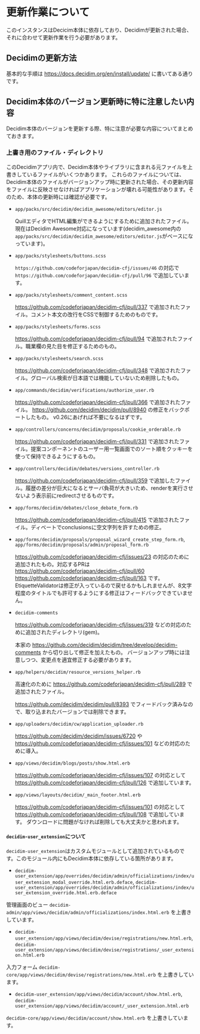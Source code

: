 # 更新作業について

このインスタンスはDecicim本体に依存しており、Decidimが更新された場合、それに合わせて更新作業を行う必要があります。

## Decidimの更新方法

基本的な手順は https://docs.decidim.org/en/install/update/ に書いてある通りです。

## Decidim本体のバージョン更新時に特に注意したい内容

Decidim本体のバージョンを更新する際、特に注意が必要な内容についてまとめておきます。

### 上書き用のファイル・ディレクトリ

このDecidimアプリ内で、Decidim本体やライブラリに含まれる元ファイルを上書きしているファイルがいくつかあります。
これらのファイルについては、Decidim本体のファイルがバージョンアップ時に更新された場合、その更新内容をファイルに反映させなければアプリケーションが壊れる可能性があります。そのため、本体の更新時には確認が必要です。

* `app/packs/src/decidim/decidim_awesome/editors/editor.js`

  QuillエディタでHTML編集ができるようにするために追加されたファイル。現在はDecidim Awesome対応になっています(decidim_awesome内の`app/packs/src/decidim/decidim_awesome/editors/editor.js`がベースになっています)。

* `app/packs/stylesheets/buttons.scss`

  `https://github.com/codeforjapan/decidim-cfj/issues/46` の対応で `https://github.com/codeforjapan/decidim-cfj/pull/96` で追加しています。

* `app/packs/stylesheets/comment_content.scss`

  https://github.com/codeforjapan/decidim-cfj/pull/337 で追加されたファイル。コメント本文の改行をCSSで制御するためのものです。

* `app/packs/stylesheets/forms.scss`

  https://github.com/codeforjapan/decidim-cfj/pull/94 で追加されたファイル。職業欄の見た目を修正するためのもの。

* `app/packs/stylesheets/search.scss`

  https://github.com/codeforjapan/decidim-cfj/pull/348 で追加されたファイル。グローバル検索が日本語では機能していないため削除したもの。

* `app/commands/decidim/verifications/authorize_user.rb`

  https://github.com/codeforjapan/decidim-cfj/pull/366 で追加されたファイル。 https://github.com/decidim/decidim/pull/8940 の修正をバックポートしたもの。
  v0.26にあげれば不要になるはずです。

* `app/controllers/concerns/decidim/proposals/cookie_orderable.rb`

  https://github.com/codeforjapan/decidim-cfj/pull/331 で追加されたファイル。提案コンポーネントのユーザー用一覧画面でのソート順をクッキーを使って保持できるようにするもの。

* `app/controllers/decidim/debates/versions_controller.rb`

  https://github.com/codeforjapan/decidim-cfj/pull/359 で追加したファイル。履歴の差分が巨大になるとサーバ負荷が大きいため、renderを実行させないよう表示前にredirectさせるものです。

* `app/forms/decidim/debates/close_debate_form.rb`

  https://github.com/codeforjapan/decidim-cfj/pull/415 で追加されたファイル。ディベートでconclusionsに空文字列を許すための修正。

* `app/forms/decidim/proposals/proposal_wizard_create_step_form.rb`, `app/forms/decidim/proposals/admin/proposal_form.rb`

  https://github.com/codeforjapan/decidim-cfj/issues/23 の対応のために追加されたもの。対応するPRは https://github.com/codeforjapan/decidim-cfj/pull/60 https://github.com/codeforjapan/decidim-cfj/pull/163 です。
  EtiquetteValidatorは修正が入っているので戻せるかもしれませんが、8文字程度のタイトルでも許可するようにする修正はフィードバックできていません。

* `decidim-comments`

  https://github.com/codeforjapan/decidim-cfj/issues/319 などの対応のために追加されたディレクトリ(gem)。

  本家の https://github.com/decidim/decidim/tree/develop/decidim-comments から切り出して修正を加えたもの。
  バージョンアップ時には注意しつつ、変更点を適宜修正する必要があります。

* `app/helpers/decidim/resource_versions_helper.rb`

  高速化のために https://github.com/codeforjapan/decidim-cfj/pull/289 で追加されたファイル。

  https://github.com/decidim/decidim/pull/8393 でフィードバック済みなので、取り込まれたバージョンでは削除できます。

* `app/uploaders/decidim/cw/application_uploader.rb`

  https://github.com/decidim/decidim/issues/6720 や https://github.com/codeforjapan/decidim-cfj/issues/101 などの対応のために導入。

* `app/views/decidim/blogs/posts/show.html.erb`

  https://github.com/codeforjapan/decidim-cfj/issues/107 の対応として https://github.com/codeforjapan/decidim-cfj/pull/126 で追加しています。

* `app/views/layouts/decidim/_main_footer.html.erb`

  https://github.com/codeforjapan/decidim-cfj/issues/101 の対応として https://github.com/codeforjapan/decidim-cfj/pull/108 で追加しています。
  ダウンロードに問題がなければ削除しても大丈夫かと思われます。

#### `decidim-user_extension`について

`decidim-user_extension`はカスタムモジュールとして追加されているものです。このモジュール内にもDecidim本体に依存している箇所があります。

* `decidim-user_extension/app/overrides/decidim/admin/officializations/index/user_extension_modal_override.html.erb.deface`, `decidim-user_extension/app/overrides/decidim/admin/officializations/index/user_extension_override.html.erb.deface`

管理画面のビュー `decidim-admin/app/views/decidim/admin/officializations/index.html.erb` を上書きしています。

* `decidim-user_extension/app/views/decidim/devise/registrations/new.html.erb`, `decidim-user_extension/app/views/decidim/devise/registrations/_user_extension.html.erb`

入力フォーム `decidim-core/app/views/decidim/devise/registrations/new.html.erb` を上書きしています。

* `decidim-user_extension/app/views/decidim/account/show.html.erb`, `decidim-user_extension/app/views/decidim/account/_user_extension.html.erb`

`decidim-core/app/views/decidim/account/show.html.erb` を上書きしています。
